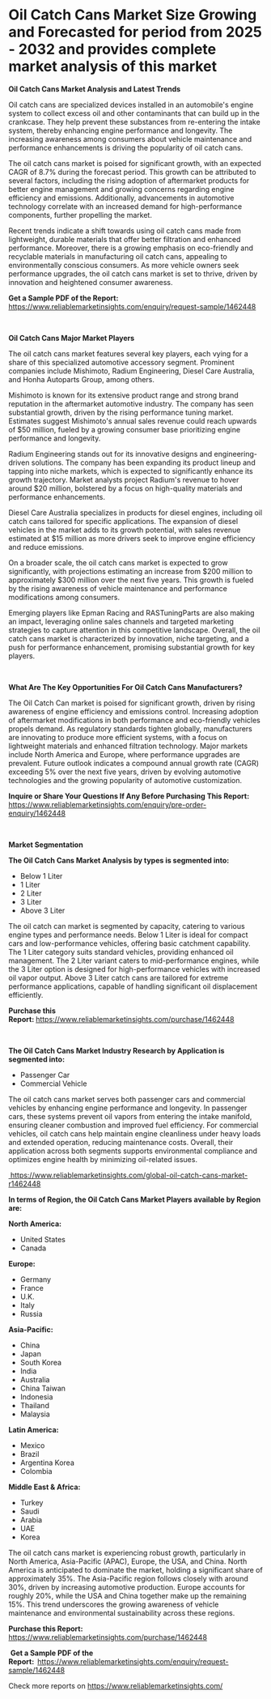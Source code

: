 <p><h1>Oil Catch Cans Market Size Growing and Forecasted for period from 2025 - 2032 and provides complete market analysis of this market</h1></p><p><strong>Oil Catch Cans Market Analysis and Latest Trends</strong></p>
<p><p>Oil catch cans are specialized devices installed in an automobile's engine system to collect excess oil and other contaminants that can build up in the crankcase. They help prevent these substances from re-entering the intake system, thereby enhancing engine performance and longevity. The increasing awareness among consumers about vehicle maintenance and performance enhancements is driving the popularity of oil catch cans.</p><p>The oil catch cans market is poised for significant growth, with an expected CAGR of 8.7% during the forecast period. This growth can be attributed to several factors, including the rising adoption of aftermarket products for better engine management and growing concerns regarding engine efficiency and emissions. Additionally, advancements in automotive technology correlate with an increased demand for high-performance components, further propelling the market.</p><p>Recent trends indicate a shift towards using oil catch cans made from lightweight, durable materials that offer better filtration and enhanced performance. Moreover, there is a growing emphasis on eco-friendly and recyclable materials in manufacturing oil catch cans, appealing to environmentally conscious consumers. As more vehicle owners seek performance upgrades, the oil catch cans market is set to thrive, driven by innovation and heightened consumer awareness.</p></p>
<p><strong>Get a Sample PDF of the Report:&nbsp;</strong> <a href="https://www.reliablemarketinsights.com/enquiry/request-sample/1462448?utm_campaign=2240&utm_medium=2&utm_source=Github&utm_content=ia&utm_term=09042025&utm_id=oil-catch-cans">https://www.reliablemarketinsights.com/enquiry/request-sample/1462448</a></p>
<p>&nbsp;</p>
<p><strong>Oil Catch Cans Major Market Players</strong></p>
<p><p>The oil catch cans market features several key players, each vying for a share of this specialized automotive accessory segment. Prominent companies include Mishimoto, Radium Engineering, Diesel Care Australia, and Honha Autoparts Group, among others. </p><p>Mishimoto is known for its extensive product range and strong brand reputation in the aftermarket automotive industry. The company has seen substantial growth, driven by the rising performance tuning market. Estimates suggest Mishimoto's annual sales revenue could reach upwards of $50 million, fueled by a growing consumer base prioritizing engine performance and longevity.</p><p>Radium Engineering stands out for its innovative designs and engineering-driven solutions. The company has been expanding its product lineup and tapping into niche markets, which is expected to significantly enhance its growth trajectory. Market analysts project Radium's revenue to hover around $20 million, bolstered by a focus on high-quality materials and performance enhancements.</p><p>Diesel Care Australia specializes in products for diesel engines, including oil catch cans tailored for specific applications. The expansion of diesel vehicles in the market adds to its growth potential, with sales revenue estimated at $15 million as more drivers seek to improve engine efficiency and reduce emissions.</p><p>On a broader scale, the oil catch cans market is expected to grow significantly, with projections estimating an increase from $200 million to approximately $300 million over the next five years. This growth is fueled by the rising awareness of vehicle maintenance and performance modifications among consumers.</p><p>Emerging players like Epman Racing and RASTuningParts are also making an impact, leveraging online sales channels and targeted marketing strategies to capture attention in this competitive landscape. Overall, the oil catch cans market is characterized by innovation, niche targeting, and a push for performance enhancement, promising substantial growth for key players.</p></p>
<p>&nbsp;</p>
<p><strong>What Are The Key Opportunities For Oil Catch Cans Manufacturers?</strong></p>
<p><p>The Oil Catch Can market is poised for significant growth, driven by rising awareness of engine efficiency and emissions control. Increasing adoption of aftermarket modifications in both performance and eco-friendly vehicles propels demand. As regulatory standards tighten globally, manufacturers are innovating to produce more efficient systems, with a focus on lightweight materials and enhanced filtration technology. Major markets include North America and Europe, where performance upgrades are prevalent. Future outlook indicates a compound annual growth rate (CAGR) exceeding 5% over the next five years, driven by evolving automotive technologies and the growing popularity of automotive customization.</p></p>
<p><strong>Inquire or Share Your Questions If Any Before Purchasing This Report:</strong> <a href="https://www.reliablemarketinsights.com/enquiry/pre-order-enquiry/1462448?utm_campaign=2240&utm_medium=2&utm_source=Github&utm_content=ia&utm_term=09042025&utm_id=oil-catch-cans">https://www.reliablemarketinsights.com/enquiry/pre-order-enquiry/1462448</a></p>
<p>&nbsp;</p>
<p><strong>Market Segmentation</strong></p>
<p><strong>The Oil Catch Cans Market Analysis by types is segmented into:</strong></p>
<p><ul><li>Below 1 Liter</li><li>1 Liter</li><li>2 Liter</li><li>3 Liter</li><li>Above 3 Liter</li></ul></p>
<p><p>The oil catch can market is segmented by capacity, catering to various engine types and performance needs. Below 1 Liter is ideal for compact cars and low-performance vehicles, offering basic catchment capability. The 1 Liter category suits standard vehicles, providing enhanced oil management. The 2 Liter variant caters to mid-performance engines, while the 3 Liter option is designed for high-performance vehicles with increased oil vapor output. Above 3 Liter catch cans are tailored for extreme performance applications, capable of handling significant oil displacement efficiently.</p></p>
<p><strong>Purchase this Report:&nbsp;</strong><a href="https://www.reliablemarketinsights.com/purchase/1462448?utm_campaign=2240&utm_medium=2&utm_source=Github&utm_content=ia&utm_term=09042025&utm_id=oil-catch-cans">https://www.reliablemarketinsights.com/purchase/1462448</a></p>
<p>&nbsp;</p>
<p><strong>The Oil Catch Cans Market Industry Research by Application is segmented into:</strong></p>
<p><ul><li>Passenger Car</li><li>Commercial Vehicle</li></ul></p>
<p><p>The oil catch cans market serves both passenger cars and commercial vehicles by enhancing engine performance and longevity. In passenger cars, these systems prevent oil vapors from entering the intake manifold, ensuring cleaner combustion and improved fuel efficiency. For commercial vehicles, oil catch cans help maintain engine cleanliness under heavy loads and extended operation, reducing maintenance costs. Overall, their application across both segments supports environmental compliance and optimizes engine health by minimizing oil-related issues.</p></p>
<p><a href="https://www.reliablemarketinsights.com/global-oil-catch-cans-market-r1462448?utm_campaign=2240&utm_medium=2&utm_source=Github&utm_content=ia&utm_term=09042025&utm_id=oil-catch-cans">&nbsp;https://www.reliablemarketinsights.com/global-oil-catch-cans-market-r1462448</a></p>
<p><strong>In terms of Region, the Oil Catch Cans Market Players available by Region are:</strong></p>
<p>
    <p> <strong> North America: </strong>
        <ul>
            <li>United States</li>
            <li>Canada</li>
        </ul>
        </p> 
    <p> <strong> Europe: </strong>
        <ul>
            <li>Germany</li>
            <li>France</li>
            <li>U.K.</li>
            <li>Italy</li>
            <li>Russia</li>
        </ul>
        </p> 
    <p> <strong> Asia-Pacific: </strong>
        <ul>
            <li>China</li>
            <li>Japan</li>
            <li>South Korea</li>
            <li>India</li>
            <li>Australia</li>
            <li>China Taiwan</li>
            <li>Indonesia</li>
            <li>Thailand</li>
            <li>Malaysia</li>
        </ul>
        </p> 
    <p> <strong> Latin America: </strong>
        <ul>
            <li>Mexico</li>
            <li>Brazil</li>
            <li>Argentina Korea</li>
            <li>Colombia</li>
        </ul>
        </p> 
    <p> <strong> Middle East & Africa: </strong>
        <ul>
            <li>Turkey</li>
            <li>Saudi</li>
            <li>Arabia</li>
            <li>UAE</li>
            <li>Korea</li>
        </ul>
    </p>
    </p>
<p><p>The oil catch cans market is experiencing robust growth, particularly in North America, Asia-Pacific (APAC), Europe, the USA, and China. North America is anticipated to dominate the market, holding a significant share of approximately 35%. The Asia-Pacific region follows closely with around 30%, driven by increasing automotive production. Europe accounts for roughly 20%, while the USA and China together make up the remaining 15%. This trend underscores the growing awareness of vehicle maintenance and environmental sustainability across these regions.</p></p>
<p><strong>Purchase this Report: </strong><a href="https://www.reliablemarketinsights.com/purchase/1462448?utm_campaign=2240&utm_medium=2&utm_source=Github&utm_content=ia&utm_term=09042025&utm_id=oil-catch-cans">https://www.reliablemarketinsights.com/purchase/1462448</a></p>
<p>&nbsp;<strong>Get a Sample PDF of the Report:&nbsp;&nbsp;</strong><a href="https://www.reliablemarketinsights.com/enquiry/request-sample/1462448?utm_campaign=2240&utm_medium=2&utm_source=Github&utm_content=ia&utm_term=09042025&utm_id=oil-catch-cans">https://www.reliablemarketinsights.com/enquiry/request-sample/1462448</a></p>
<p><strong></strong></p>
<p>Check more reports on <a href="https://www.reliablemarketinsights.com/?utm_campaign=2240&utm_medium=2&utm_source=Github&utm_content=ia&utm_term=09042025&utm_id=oil-catch-cans">https://www.reliablemarketinsights.com/</a></p>
